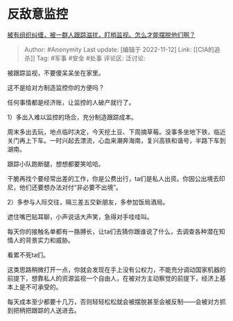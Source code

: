 # 反敌意监控
[被有组织纠缠，被一群人跟踪滋扰，盯梢监视。怎么才能摆脱他们啊？](https://www.zhihu.com/question/477274156/answer/2755493771)

> Author: #Anonymity
> Last update: [编辑于 2022-11-12]
> Link: [[CIA的追杀]]
> Tag: #军事 #安全 #处事
> 评论区:
> 泛讨论:

被跟踪监视，不要傻呆呆坐在家里。

这不是给对方制造监控你的方便吗？

任何事情都是经济账，让监控的人破产就行了。

1）多出入难以监控的场合，充分制造跟踪成本。

周末多出去玩，地点临时决定，今天挖土豆、下周摘草莓。没事多坐地下铁，临近关门再上下车。一时兴起去漂流，心血来潮奔海南，复兴高铁和谐号，半路下车到湖南。

跟踪小队跑断腿，想想都要笑哈哈。

干脆再找个要经常出差的工作，你是公费出行，ta们是私人出资。你因公出境去印尼，他们还要想办法对付“非必要不出境”。

2）多参与人际交往，隔三差五交新朋友，多参加饭局酒局。

遮住嘴巴贴耳聊，小声说话大声笑，急得对手哇哇叫。

每天你的接触名单都有一胳膊长，让ta们去猜你跟谁说了什么，去调查各种潜在知情人的背景实力和威胁。

看累不死ta们。

这类思路稍微打开一点，你就会发现在手上没有公权力，不能充分调动国家机器的前提下，想靠私人的资源监视一个自由人，在被对方主动察觉的前提下，经济上基本上是不可承受的。

每天成本至少都要十几万，否则轻轻松松就会被摆脱甚至会被反制——会被对方抓到把柄把跟踪的人送进去。
